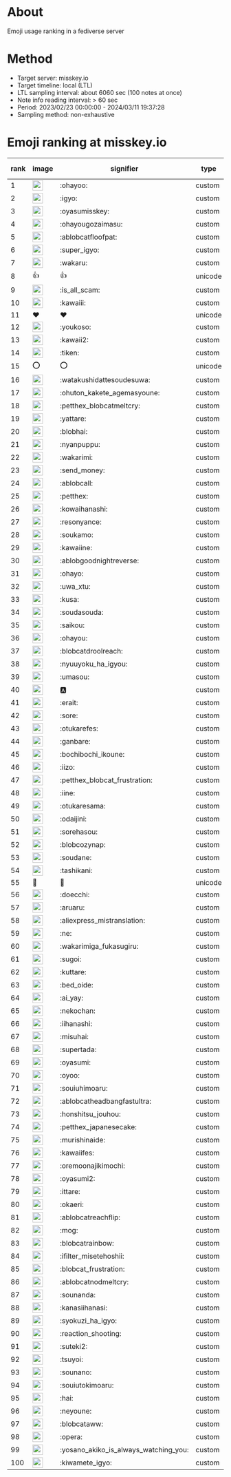 # About
Emoji usage ranking in a fediverse server

# Method
- Target server: misskey.io
- Target timeline: local (LTL)
- LTL sampling interval: about 6060 sec (100 notes at once)
- Note info reading interval: > 60 sec
- Period: 2023/02/23 00:00:00 - 2024/03/11 19:37:28 
- Sampling method: non-exhaustive

# Emoji ranking at misskey.io

|rank|image|signifier|type|frequency score|
|----|----|----|----|----|
|1|<img height="24" src="https://misskey.io/emoji/ohayoo.webp">|:ohayoo:|custom|169120|
|2|<img height="24" src="https://misskey.io/emoji/igyo.webp">|:igyo:|custom|114062|
|3|<img height="24" src="https://misskey.io/emoji/oyasumisskey.webp">|:oyasumisskey:|custom|73381|
|4|<img height="24" src="https://misskey.io/emoji/ohayougozaimasu.webp">|:ohayougozaimasu:|custom|41279|
|5|<img height="24" src="https://misskey.io/emoji/ablobcatfloofpat.webp">|:ablobcatfloofpat:|custom|33403|
|6|<img height="24" src="https://misskey.io/emoji/super_igyo.webp">|:super_igyo:|custom|32166|
|7|<img height="24" src="https://misskey.io/emoji/wakaru.webp">|:wakaru:|custom|29063|
|8|👍|👍|unicode|24509|
|9|<img height="24" src="https://misskey.io/emoji/is_all_scam.webp">|:is_all_scam:|custom|23449|
|10|<img height="24" src="https://misskey.io/emoji/kawaiii.webp">|:kawaiii:|custom|21908|
|11|❤|❤|unicode|20236|
|12|<img height="24" src="https://misskey.io/emoji/youkoso.webp">|:youkoso:|custom|19626|
|13|<img height="24" src="https://misskey.io/emoji/kawaii2.webp">|:kawaii2:|custom|18878|
|14|<img height="24" src="https://misskey.io/emoji/tiken.webp">|:tiken:|custom|17087|
|15|⭕|⭕|unicode|16465|
|16|<img height="24" src="https://misskey.io/emoji/watakushidattesoudesuwa.webp">|:watakushidattesoudesuwa:|custom|16221|
|17|<img height="24" src="https://misskey.io/emoji/ohuton_kakete_agemasyoune.webp">|:ohuton_kakete_agemasyoune:|custom|16156|
|18|<img height="24" src="https://misskey.io/emoji/petthex_blobcatmeltcry.webp">|:petthex_blobcatmeltcry:|custom|15848|
|19|<img height="24" src="https://misskey.io/emoji/yattare.webp">|:yattare:|custom|15761|
|20|<img height="24" src="https://misskey.io/emoji/blobhai.webp">|:blobhai:|custom|15155|
|21|<img height="24" src="https://misskey.io/emoji/nyanpuppu.webp">|:nyanpuppu:|custom|14293|
|22|<img height="24" src="https://misskey.io/emoji/wakarimi.webp">|:wakarimi:|custom|14248|
|23|<img height="24" src="https://misskey.io/emoji/send_money.webp">|:send_money:|custom|13213|
|24|<img height="24" src="https://misskey.io/emoji/ablobcall.webp">|:ablobcall:|custom|13130|
|25|<img height="24" src="https://misskey.io/emoji/petthex.webp">|:petthex:|custom|12631|
|26|<img height="24" src="https://misskey.io/emoji/kowaihanashi.webp">|:kowaihanashi:|custom|12479|
|27|<img height="24" src="https://misskey.io/emoji/resonyance.webp">|:resonyance:|custom|11271|
|28|<img height="24" src="https://misskey.io/emoji/soukamo.webp">|:soukamo:|custom|11268|
|29|<img height="24" src="https://misskey.io/emoji/kawaiine.webp">|:kawaiine:|custom|11235|
|30|<img height="24" src="https://misskey.io/emoji/ablobgoodnightreverse.webp">|:ablobgoodnightreverse:|custom|10751|
|31|<img height="24" src="https://misskey.io/emoji/ohayo.webp">|:ohayo:|custom|10699|
|32|<img height="24" src="https://misskey.io/emoji/uwa_xtu.webp">|:uwa_xtu:|custom|10171|
|33|<img height="24" src="https://misskey.io/emoji/kusa.webp">|:kusa:|custom|9902|
|34|<img height="24" src="https://misskey.io/emoji/soudasouda.webp">|:soudasouda:|custom|9855|
|35|<img height="24" src="https://misskey.io/emoji/saikou.webp">|:saikou:|custom|9389|
|36|<img height="24" src="https://misskey.io/emoji/ohayou.webp">|:ohayou:|custom|9100|
|37|<img height="24" src="https://misskey.io/emoji/blobcatdroolreach.webp">|:blobcatdroolreach:|custom|8530|
|38|<img height="24" src="https://misskey.io/emoji/nyuuyoku_ha_igyou.webp">|:nyuuyoku_ha_igyou:|custom|8310|
|39|<img height="24" src="https://misskey.io/emoji/umasou.webp">|:umasou:|custom|7950|
|40|<img height="24" src="https://misskey.io/emoji/a.webp">|:a:|custom|7855|
|41|<img height="24" src="https://misskey.io/emoji/erait.webp">|:erait:|custom|7586|
|42|<img height="24" src="https://misskey.io/emoji/sore.webp">|:sore:|custom|7394|
|43|<img height="24" src="https://misskey.io/emoji/otukarefes.webp">|:otukarefes:|custom|7330|
|44|<img height="24" src="https://misskey.io/emoji/ganbare.webp">|:ganbare:|custom|7149|
|45|<img height="24" src="https://misskey.io/emoji/bochibochi_ikoune.webp">|:bochibochi_ikoune:|custom|7053|
|46|<img height="24" src="https://misskey.io/emoji/iizo.webp">|:iizo:|custom|7039|
|47|<img height="24" src="https://misskey.io/emoji/petthex_blobcat_frustration.webp">|:petthex_blobcat_frustration:|custom|7010|
|48|<img height="24" src="https://misskey.io/emoji/iine.webp">|:iine:|custom|6933|
|49|<img height="24" src="https://misskey.io/emoji/otukaresama.webp">|:otukaresama:|custom|6780|
|50|<img height="24" src="https://misskey.io/emoji/odaijini.webp">|:odaijini:|custom|6489|
|51|<img height="24" src="https://misskey.io/emoji/sorehasou.webp">|:sorehasou:|custom|6413|
|52|<img height="24" src="https://misskey.io/emoji/blobcozynap.webp">|:blobcozynap:|custom|6073|
|53|<img height="24" src="https://misskey.io/emoji/soudane.webp">|:soudane:|custom|5929|
|54|<img height="24" src="https://misskey.io/emoji/tashikani.webp">|:tashikani:|custom|5915|
|55|🎉|🎉|unicode|5570|
|56|<img height="24" src="https://misskey.io/emoji/doecchi.webp">|:doecchi:|custom|5562|
|57|<img height="24" src="https://misskey.io/emoji/aruaru.webp">|:aruaru:|custom|5469|
|58|<img height="24" src="https://misskey.io/emoji/aliexpress_mistranslation.webp">|:aliexpress_mistranslation:|custom|5460|
|59|<img height="24" src="https://misskey.io/emoji/ne.webp">|:ne:|custom|5411|
|60|<img height="24" src="https://misskey.io/emoji/wakarimiga_fukasugiru.webp">|:wakarimiga_fukasugiru:|custom|5388|
|61|<img height="24" src="https://misskey.io/emoji/sugoi.webp">|:sugoi:|custom|5245|
|62|<img height="24" src="https://misskey.io/emoji/kuttare.webp">|:kuttare:|custom|5211|
|63|<img height="24" src="https://misskey.io/emoji/bed_oide.webp">|:bed_oide:|custom|5130|
|64|<img height="24" src="https://misskey.io/emoji/ai_yay.webp">|:ai_yay:|custom|5097|
|65|<img height="24" src="https://misskey.io/emoji/nekochan.webp">|:nekochan:|custom|4935|
|66|<img height="24" src="https://misskey.io/emoji/iihanashi.webp">|:iihanashi:|custom|4933|
|67|<img height="24" src="https://misskey.io/emoji/misuhai.webp">|:misuhai:|custom|4875|
|68|<img height="24" src="https://misskey.io/emoji/supertada.webp">|:supertada:|custom|4831|
|69|<img height="24" src="https://misskey.io/emoji/oyasumi.webp">|:oyasumi:|custom|4797|
|70|<img height="24" src="https://misskey.io/emoji/oyoo.webp">|:oyoo:|custom|4732|
|71|<img height="24" src="https://misskey.io/emoji/souiuhimoaru.webp">|:souiuhimoaru:|custom|4730|
|72|<img height="24" src="https://misskey.io/emoji/ablobcatheadbangfastultra.webp">|:ablobcatheadbangfastultra:|custom|4656|
|73|<img height="24" src="https://misskey.io/emoji/honshitsu_jouhou.webp">|:honshitsu_jouhou:|custom|4648|
|74|<img height="24" src="https://misskey.io/emoji/petthex_japanesecake.webp">|:petthex_japanesecake:|custom|4556|
|75|<img height="24" src="https://misskey.io/emoji/murishinaide.webp">|:murishinaide:|custom|4513|
|76|<img height="24" src="https://misskey.io/emoji/kawaiifes.webp">|:kawaiifes:|custom|4430|
|77|<img height="24" src="https://misskey.io/emoji/oremoonajikimochi.webp">|:oremoonajikimochi:|custom|4225|
|78|<img height="24" src="https://misskey.io/emoji/oyasumi2.webp">|:oyasumi2:|custom|4175|
|79|<img height="24" src="https://misskey.io/emoji/ittare.webp">|:ittare:|custom|4065|
|80|<img height="24" src="https://misskey.io/emoji/okaeri.webp">|:okaeri:|custom|4014|
|81|<img height="24" src="https://misskey.io/emoji/ablobcatreachflip.webp">|:ablobcatreachflip:|custom|3965|
|82|<img height="24" src="https://misskey.io/emoji/mog.webp">|:mog:|custom|3929|
|83|<img height="24" src="https://misskey.io/emoji/blobcatrainbow.webp">|:blobcatrainbow:|custom|3902|
|84|<img height="24" src="https://misskey.io/emoji/ifilter_misetehoshii.webp">|:ifilter_misetehoshii:|custom|3835|
|85|<img height="24" src="https://misskey.io/emoji/blobcat_frustration.webp">|:blobcat_frustration:|custom|3802|
|86|<img height="24" src="https://misskey.io/emoji/ablobcatnodmeltcry.webp">|:ablobcatnodmeltcry:|custom|3785|
|87|<img height="24" src="https://misskey.io/emoji/sounanda.webp">|:sounanda:|custom|3717|
|88|<img height="24" src="https://misskey.io/emoji/kanasiihanasi.webp">|:kanasiihanasi:|custom|3608|
|89|<img height="24" src="https://misskey.io/emoji/syokuzi_ha_igyo.webp">|:syokuzi_ha_igyo:|custom|3583|
|90|<img height="24" src="https://misskey.io/emoji/reaction_shooting.webp">|:reaction_shooting:|custom|3572|
|91|<img height="24" src="https://misskey.io/emoji/suteki2.webp">|:suteki2:|custom|3554|
|92|<img height="24" src="https://misskey.io/emoji/tsuyoi.webp">|:tsuyoi:|custom|3460|
|93|<img height="24" src="https://misskey.io/emoji/sounano.webp">|:sounano:|custom|3433|
|94|<img height="24" src="https://misskey.io/emoji/souiutokimoaru.webp">|:souiutokimoaru:|custom|3387|
|95|<img height="24" src="https://misskey.io/emoji/hai.webp">|:hai:|custom|3379|
|96|<img height="24" src="https://misskey.io/emoji/neyoune.webp">|:neyoune:|custom|3346|
|97|<img height="24" src="https://misskey.io/emoji/blobcataww.webp">|:blobcataww:|custom|3321|
|98|<img height="24" src="https://misskey.io/emoji/opera.webp">|:opera:|custom|3237|
|99|<img height="24" src="https://misskey.io/emoji/yosano_akiko_is_always_watching_you.webp">|:yosano_akiko_is_always_watching_you:|custom|3194|
|100|<img height="24" src="https://misskey.io/emoji/kiwamete_igyo.webp">|:kiwamete_igyo:|custom|3107|
